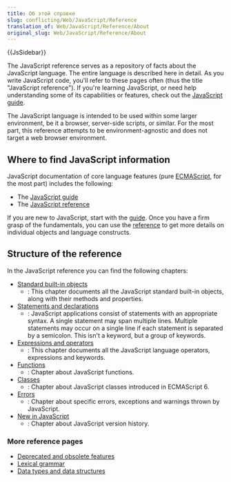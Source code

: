 ```yaml
---
title: Об этой справке
slug: conflicting/Web/JavaScript/Reference
translation_of: Web/JavaScript/Reference/About
original_slug: Web/JavaScript/Reference/About
---
```


{{JsSidebar}}

The JavaScript reference serves as a repository of facts about the JavaScript language. The entire language is described here in detail. As you write JavaScript code, you'll refer to these pages often (thus the title "JavaScript reference"). If you're learning JavaScript, or need help understanding some of its capabilities or features, check out the [JavaScript guide](/ru/docs/Web/JavaScript/Guide).

The JavaScript language is intended to be used within some larger environment, be it a browser, server-side scripts, or similar. For the most part, this reference attempts to be environment-agnostic and does not target a web browser environment.

## Where to find JavaScript information

JavaScript documentation of core language features (pure [ECMAScript](/ru/docs/Web/JavaScript/Language_Resources), for the most part) includes the following:

- The [JavaScript guide](/ru/docs/Web/JavaScript/Guide)
- The [JavaScript reference](/ru/docs/Web/JavaScript/Reference)

If you are new to JavaScript, start with the [guide](/ru/docs/Web/JavaScript/Guide). Once you have a firm grasp of the fundamentals, you can use the [reference](/ru/docs/Web/JavaScript/Reference) to get more details on individual objects and language constructs.

## Structure of the reference

In the JavaScript reference you can find the following chapters:

- [Standard built-in objects](/ru/docs/Web/JavaScript/Reference/Global_Objects)
  - : This chapter documents all the JavaScript standard built-in objects, along with their methods and properties.
- [Statements and declarations](/ru/docs/Web/JavaScript/Reference/Statements)
  - : JavaScript applications consist of statements with an appropriate syntax. A single statement may span multiple lines. Multiple statements may occur on a single line if each statement is separated by a semicolon. This isn't a keyword, but a group of keywords.
- [Expressions and operators](/ru/docs/Web/JavaScript/Reference/Operators)
  - : This chapter documents all the JavaScript language operators, expressions and keywords.
- [Functions](/ru/docs/Web/JavaScript/Reference/Functions)
  - : Chapter about JavaScript functions.
- [Classes](/ru/docs/Web/JavaScript/Reference/Classes)
  - : Chapter about JavaScript classes introduced in ECMAScript 6.
- [Errors](/ru/docs/Web/JavaScript/Reference/Errors)
  - : Chapter about specific errors, exceptions and warnings thrown by JavaScript.
- [New in JavaScript](/ru/docs/Web/JavaScript/New_in_JavaScript)
  - : Chapter about JavaScript version history.

### More reference pages

- [Deprecated and obsolete features](/ru/docs/Web/JavaScript/Reference/Deprecated_and_obsolete_features)
- [Lexical grammar](/ru/docs/Web/JavaScript/Reference/Lexical_grammar)
- [Data types and data structures](/ru/docs/Web/JavaScript/Data_structures)
